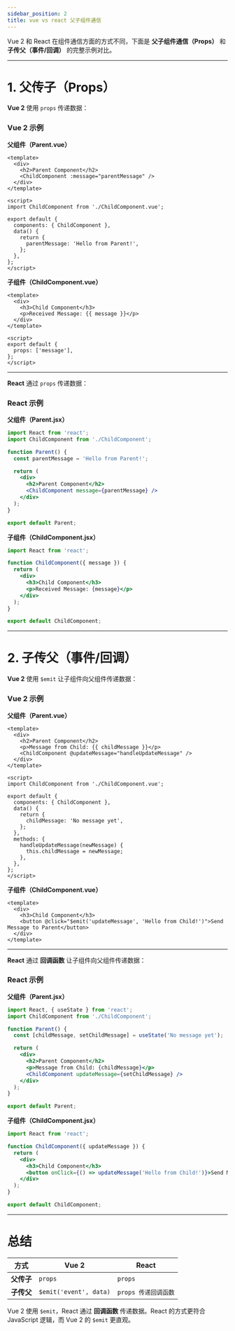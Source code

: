 ```yaml
---
sidebar_position: 2
title: vue vs react 父子组件通信
---
```


Vue 2 和 React 在组件通信方面的方式不同，下面是 **父子组件通信（Props）** 和 **子传父（事件/回调）** 的完整示例对比。

---

# **1. 父传子（Props）**

**Vue 2** 使用 `props` 传递数据：

### **Vue 2 示例**

**父组件（Parent.vue）**

```vue
<template>
  <div>
    <h2>Parent Component</h2>
    <ChildComponent :message="parentMessage" />
  </div>
</template>

<script>
import ChildComponent from './ChildComponent.vue';

export default {
  components: { ChildComponent },
  data() {
    return {
      parentMessage: 'Hello from Parent!',
    };
  },
};
</script>
```

**子组件（ChildComponent.vue）**

```vue
<template>
  <div>
    <h3>Child Component</h3>
    <p>Received Message: {{ message }}</p>
  </div>
</template>

<script>
export default {
  props: ['message'],
};
</script>
```

---

**React** 通过 `props` 传递数据：

### **React 示例**

**父组件（Parent.jsx）**

```jsx
import React from 'react';
import ChildComponent from './ChildComponent';

function Parent() {
  const parentMessage = 'Hello from Parent!';

  return (
    <div>
      <h2>Parent Component</h2>
      <ChildComponent message={parentMessage} />
    </div>
  );
}

export default Parent;
```

**子组件（ChildComponent.jsx）**

```jsx
import React from 'react';

function ChildComponent({ message }) {
  return (
    <div>
      <h3>Child Component</h3>
      <p>Received Message: {message}</p>
    </div>
  );
}

export default ChildComponent;
```

---

# **2. 子传父（事件/回调）**

**Vue 2** 使用 `$emit` 让子组件向父组件传递数据：

### **Vue 2 示例**

**父组件（Parent.vue）**

```vue
<template>
  <div>
    <h2>Parent Component</h2>
    <p>Message from Child: {{ childMessage }}</p>
    <ChildComponent @updateMessage="handleUpdateMessage" />
  </div>
</template>

<script>
import ChildComponent from './ChildComponent.vue';

export default {
  components: { ChildComponent },
  data() {
    return {
      childMessage: 'No message yet',
    };
  },
  methods: {
    handleUpdateMessage(newMessage) {
      this.childMessage = newMessage;
    },
  },
};
</script>
```

**子组件（ChildComponent.vue）**

```vue
<template>
  <div>
    <h3>Child Component</h3>
    <button @click="$emit('updateMessage', 'Hello from Child!')">Send Message to Parent</button>
  </div>
</template>
```

---

**React** 通过 **回调函数** 让子组件向父组件传递数据：

### **React 示例**

**父组件（Parent.jsx）**

```jsx
import React, { useState } from 'react';
import ChildComponent from './ChildComponent';

function Parent() {
  const [childMessage, setChildMessage] = useState('No message yet');

  return (
    <div>
      <h2>Parent Component</h2>
      <p>Message from Child: {childMessage}</p>
      <ChildComponent updateMessage={setChildMessage} />
    </div>
  );
}

export default Parent;
```

**子组件（ChildComponent.jsx）**

```jsx
import React from 'react';

function ChildComponent({ updateMessage }) {
  return (
    <div>
      <h3>Child Component</h3>
      <button onClick={() => updateMessage('Hello from Child!')}>Send Message to Parent</button>
    </div>
  );
}

export default ChildComponent;
```

---

# **总结**

| 方式       | Vue 2                  | React                |
| ---------- | ---------------------- | -------------------- |
| **父传子** | `props`                | `props`              |
| **子传父** | `$emit('event', data)` | `props 传递回调函数` |

Vue 2 使用 `$emit`，React 通过 **回调函数** 传递数据。React 的方式更符合 JavaScript 逻辑，而 Vue 2 的 `$emit` 更直观。
